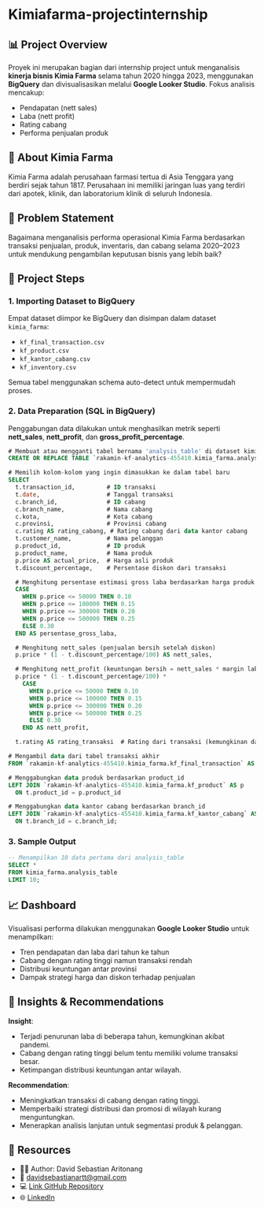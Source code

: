 # Kimiafarma-projectinternship

## 📊 Project Overview

Proyek ini merupakan bagian dari internship project untuk menganalisis **kinerja bisnis Kimia Farma** selama tahun 2020 hingga 2023, menggunakan **BigQuery** dan divisualisasikan melalui **Google Looker Studio**. Fokus analisis mencakup:
- Pendapatan (nett sales)
- Laba (nett profit)
- Rating cabang
- Performa penjualan produk

## 🏢 About Kimia Farma
Kimia Farma adalah perusahaan farmasi tertua di Asia Tenggara yang berdiri sejak tahun 1817. Perusahaan ini memiliki jaringan luas yang terdiri dari apotek, klinik, dan laboratorium klinik di seluruh Indonesia.

## 🎯 Problem Statement
Bagaimana menganalisis performa operasional Kimia Farma berdasarkan transaksi penjualan, produk, inventaris, dan cabang selama 2020–2023 untuk mendukung pengambilan keputusan bisnis yang lebih baik?

## 🧩 Project Steps

### 1. Importing Dataset to BigQuery
Empat dataset diimpor ke BigQuery dan disimpan dalam dataset `kimia_farma`:
- `kf_final_transaction.csv`
- `kf_product.csv`
- `kf_kantor_cabang.csv`
- `kf_inventory.csv`

Semua tabel menggunakan schema auto-detect untuk mempermudah proses.

### 2. Data Preparation (SQL in BigQuery)

Penggabungan data dilakukan untuk menghasilkan metrik seperti **nett_sales**, **nett_profit**, dan **gross_profit_percentage**.

```sql
# Membuat atau mengganti tabel bernama 'analysis_table' di dataset kimia_farma
CREATE OR REPLACE TABLE `rakamin-kf-analytics-455410.kimia_farma.analysis_table` AS

# Memilih kolom-kolom yang ingin dimasukkan ke dalam tabel baru
SELECT
  t.transaction_id,         # ID transaksi
  t.date,                   # Tanggal transaksi
  c.branch_id,              # ID cabang
  c.branch_name,            # Nama cabang
  c.kota,                   # Kota cabang
  c.provinsi,               # Provinsi cabang
  c.rating AS rating_cabang, # Rating cabang dari data kantor cabang
  t.customer_name,          # Nama pelanggan
  p.product_id,             # ID produk
  p.product_name,           # Nama produk
  p.price AS actual_price,  # Harga asli produk
  t.discount_percentage,    # Persentase diskon dari transaksi

  # Menghitung persentase estimasi gross laba berdasarkan harga produk
  CASE
    WHEN p.price <= 50000 THEN 0.10
    WHEN p.price <= 100000 THEN 0.15
    WHEN p.price <= 300000 THEN 0.20
    WHEN p.price <= 500000 THEN 0.25
    ELSE 0.30
  END AS persentase_gross_laba,

  # Menghitung nett_sales (penjualan bersih setelah diskon)
  p.price * (1 - t.discount_percentage/100) AS nett_sales,

  # Menghitung nett_profit (keuntungan bersih = nett_sales * margin laba)
  p.price * (1 - t.discount_percentage/100) *
    CASE
      WHEN p.price <= 50000 THEN 0.10
      WHEN p.price <= 100000 THEN 0.15
      WHEN p.price <= 300000 THEN 0.20
      WHEN p.price <= 500000 THEN 0.25
      ELSE 0.30
    END AS nett_profit,

  t.rating AS rating_transaksi  # Rating dari transaksi (kemungkinan dari customer)

# Mengambil data dari tabel transaksi akhir
FROM `rakamin-kf-analytics-455410.kimia_farma.kf_final_transaction` AS t

# Menggabungkan data produk berdasarkan product_id
LEFT JOIN `rakamin-kf-analytics-455410.kimia_farma.kf_product` AS p
  ON t.product_id = p.product_id

# Menggabungkan data kantor cabang berdasarkan branch_id
LEFT JOIN `rakamin-kf-analytics-455410.kimia_farma.kf_kantor_cabang` AS c
  ON t.branch_id = c.branch_id;
```

### 3. Sample Output

```sql
-- Menampilkan 10 data pertama dari analysis_table
SELECT *
FROM kimia_farma.analysis_table
LIMIT 10;
```

## 📈 Dashboard

Visualisasi performa dilakukan menggunakan **Google Looker Studio** untuk menampilkan:
- Tren pendapatan dan laba dari tahun ke tahun
- Cabang dengan rating tinggi namun transaksi rendah
- Distribusi keuntungan antar provinsi
- Dampak strategi harga dan diskon terhadap penjualan

## 🧠 Insights & Recommendations

**Insight**:
- Terjadi penurunan laba di beberapa tahun, kemungkinan akibat pandemi.
- Cabang dengan rating tinggi belum tentu memiliki volume transaksi besar.
- Ketimpangan distribusi keuntungan antar wilayah.

**Recommendation**:
- Meningkatkan transaksi di cabang dengan rating tinggi.
- Memperbaiki strategi distribusi dan promosi di wilayah kurang menguntungkan.
- Menerapkan analisis lanjutan untuk segmentasi produk & pelanggan.

## 🔗 Resources

- 👨‍💻 Author: David Sebastian Aritonang
- 📧 davidsebastianartt@gmail.com
- 💻 [Link GitHub Repository](https://github.com/davidsebastianart/Kimiafarma-projectinternship/)
- 🌐 [LinkedIn](https://www.linkedin.com/in/david-sartt/)

